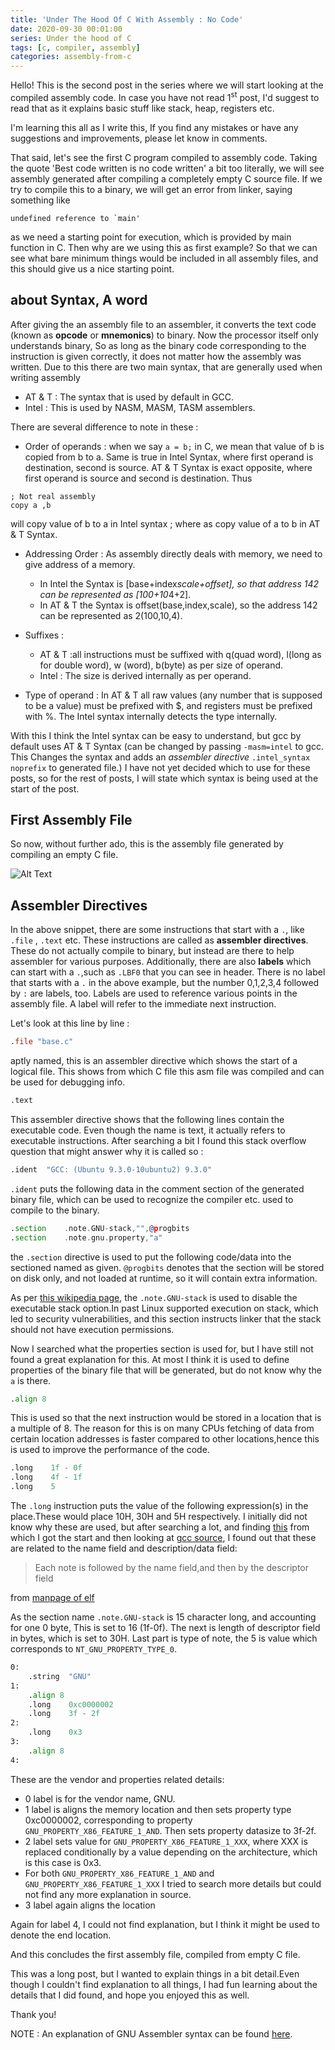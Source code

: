 ```yaml
---
title: 'Under The Hood Of C With Assembly : No Code'
date: 2020-09-30 00:01:00
series: Under the hood of C
tags: [c, compiler, assembly]
categories: assembly-from-c
---
```


Hello!
This is the second post in the series where we will start looking at the compiled assembly code. In case you have not read 1<sup>st</sup> post, I'd suggest to read that as it explains basic stuff like stack, heap, registers etc.

I'm learning this all as I write this, If you find any mistakes or have any suggestions and improvements, please let know in comments.

That said, let's see the first C program compiled to assembly code. Taking the quote 'Best code written is no code written' a bit too literally, we will see assembly generated after compiling a completely empty C source file. If we try to compile this to a binary, we will get an error from linker, saying something like 
```
undefined reference to `main'
```
as we need a starting point for execution, which is provided by main function in C. Then why are we using this as first example? So that we can see what bare minimum things would be included in all assembly files, and this should give us a nice starting point.

## about Syntax, A word
After giving the an assembly file to an assembler, it converts the text code (known as **opcode** or **mnemonics**) to binary. Now the processor itself only understands binary, So as long as the binary code corresponding to the instruction is given correctly, it does not matter how the assembly was written. Due to this there are two main syntax, that are generally used when writing assembly
* AT & T : The syntax that is used by default in GCC.
* Intel  : This is used by NASM, MASM, TASM assemblers.

There are several difference to note in these :
* Order of operands : when we say `a = b;` in C, we mean that value of b is copied from b to a. Same is true in Intel Syntax, where first operand is destination, second is source. AT & T Syntax is exact opposite, where first operand is source and second is destination. Thus
```assembly
; Not real assembly
copy a ,b 
```
will copy value of b to a in Intel syntax ; where as copy value of a to b in AT & T Syntax.
* Addressing Order : As assembly directly deals with memory, we need to give address of a memory.
     * In Intel the Syntax is [base+index*scale+offset], so that address 142 can be represented as [100+10*4+2].
     * In AT & T the Syntax is offset(base,index,scale), so the address 142 can be represented as 2(100,10,4).

* Suffixes : 
     * AT & T :all instructions must be suffixed with q(quad word), l(long as for double word), w (word), b(byte) as per size of operand.
     * Intel : The size is derived internally as per operand.

* Type of operand : In AT & T all raw values (any number that is supposed to be a value) must be prefixed with $, and registers must be prefixed with %. The Intel syntax internally detects the type internally.

With this I think the Intel syntax can be easy to understand, but gcc by default uses AT & T Syntax (can be changed by passing `-masm=intel` to gcc. This Changes the syntax and adds an _assembler directive_ `.intel_syntax noprefix` to generated file.) I have not yet decided which to use for these posts, so for the rest of posts, I will state which syntax is being used at the start of the post.

## First Assembly File

So now, without further ado, this is the assembly file generated by compiling an empty C file.

![Alt Text](https://dev-to-uploads.s3.amazonaws.com/i/9mgm0sp0k20s3vavlq71.png)

## Assembler Directives
In the above snippet, there are some instructions that start with a `.`, like `.file` , `.text` etc. These instructions are called as **assembler directives**. These do not actually compile to binary, but instead are there to help assembler for various purposes.
Additionally, there are also **labels** which can start with a `.`,such as `.LBF0` that you can see in header. There is no label that starts with a `.`  in the above example, but the number 0,1,2,3,4 followed by `:` are labels, too. Labels are used to reference various points in the assembly file. A label will refer to the immediate next instruction.

Let's look at this line by line :
```asm
.file "base.c"
```
aptly named, this is an assembler directive which shows the start of a logical file. This shows from which C file this asm file was compiled and can be used for debugging info.

```asm
.text
```
This assembler directive shows that the following lines contain the executable code. Even though the name is text, it actually refers to executable instructions. After searching a bit I found this stack overflow question that might answer why it is called so :


```asm
.ident	"GCC: (Ubuntu 9.3.0-10ubuntu2) 9.3.0"
```
`.ident` puts the following data in the comment section of the generated binary file, which can be used to recognize the compiler etc. used to compile to the binary.

```asm
.section	.note.GNU-stack,"",@progbits
.section	.note.gnu.property,"a"
```
the `.section` directive is used to put the following code/data into the sectioned named as given. `@progbits` denotes that the section will be stored on disk only, and not loaded at runtime, so it will contain extra information.


As per [this wikipedia page](https://wiki.gentoo.org/wiki/Hardened/GNU_stack_quickstart), the `.note.GNU-stack` is used to disable the executable stack option.In past Linux supported execution on stack, which led to security vulnerabilities, and this section instructs linker that the stack should not have execution permissions.


Now I searched what the properties section is used for, but I have still not found a great explanation for this. At most I think it is used to define properties of the binary file that will be generated, but do not know why the `a` is there.

```asm
.align 8
```
This is used so that the next instruction would be stored in a location that is a multiple of 8. The reason for this is on many CPUs fetching of data from certain location addresses is faster compared to other locations,hence this is used to improve the performance of the code.

```asm
.long	 1f - 0f
.long	 4f - 1f
.long	 5
```
The `.long` instruction puts the value of the following expression(s) in the place.These would place 10H, 30H and 5H respectively. I initially did not know why these are used, but after searching a lot, and finding [this](https://sourceware.org/bugzilla/show_bug.cgi?id=22914) from which I got the start and then looking at [gcc source](https://code.woboq.org/gcc/gcc/config/i386/cet.c.html), I found out that these are related to the name field and description/data field:

> Each note is followed by the name field,and then by the descriptor field

from [manpage of elf](https://manpages.debian.org/buster/manpages/elf.5.en.html)


As the section name `.note.GNU-stack` is 15 character long, and accounting for one 0 byte, This is set to 16 (1f-0f). The next is length of descriptor field in bytes, which is set to 30H. Last part is type of note, the 5 is value which corresponds to `NT_GNU_PROPERTY_TYPE_0`.


```asm
0:
	.string	 "GNU"
1:
	.align 8
	.long	 0xc0000002
	.long	 3f - 2f
2:
	.long	 0x3
3:
	.align 8
4:

```
These are the vendor and properties related details:
- 0 label is for the vendor name, GNU.
- 1 label is aligns the memory location and then sets property type 0xc0000002, corresponding to property `GNU_PROPERTY_X86_FEATURE_1_AND`. Then sets property datasize to 3f-2f.
- 2 label sets value for `GNU_PROPERTY_X86_FEATURE_1_XXX`, where XXX is replaced conditionally by a value depending on the architecture, which is this case is 0x3. 
- For both `GNU_PROPERTY_X86_FEATURE_1_AND` and `GNU_PROPERTY_X86_FEATURE_1_XXX` I tried to search more details but could not find any more explanation in source.
- 3 label again aligns the location

Again for label 4, I could not find explanation, but I think it might be used to denote the end location.

And this concludes the first assembly file, compiled from empty C file.
 
This was a long post, but I wanted to explain things in a bit detail.Even though I couldn't find explanation to all things, I had fun learning about the details that I did found, and hope you enjoyed this as well.

Thank you!

NOTE :
An explanation of GNU Assembler syntax can be found [here](https://en.wikibooks.org/wiki/X86_Assembly/GAS_Syntax).

